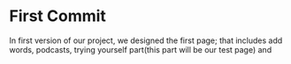 # First Commit
In first version of our project, we designed the first page; that includes add words, podcasts, trying yourself part(this part will be 
our test page) and 
